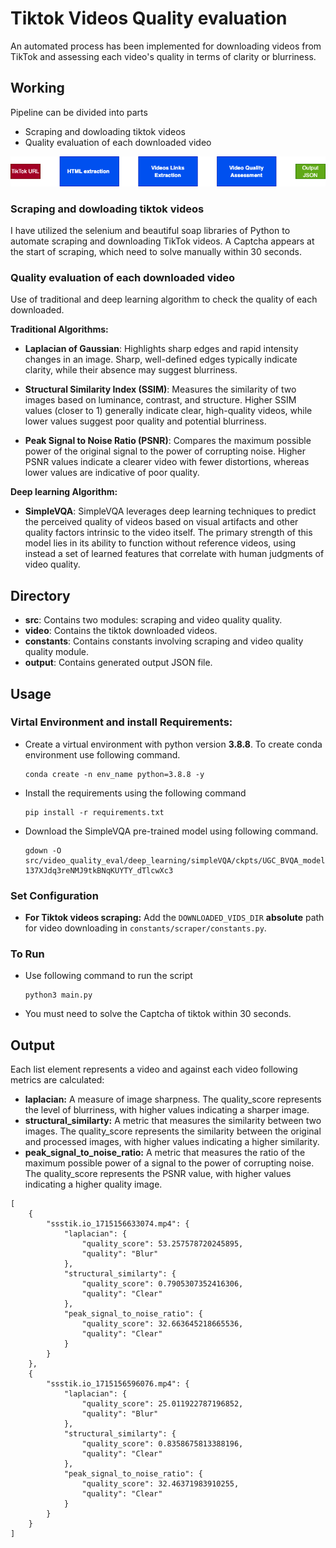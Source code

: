 # Tiktok Videos Quality evaluation
An automated process has been implemented for downloading videos from TikTok and assessing each video's quality in terms of clarity or blurriness.

## Working

Pipeline can be divided into parts
- Scraping and dowloading tiktok videos
- Quality evaluation of each downloaded video

![alt text](diagram/block_diagram.drawio.png)

### Scraping and dowloading tiktok videos
I have utilized the selenium and beautiful soap libraries of Python to automate scraping and downloading TikTok videos. A Captcha appears at the start of scraping, which need to solve manually within 30 seconds.

### Quality evaluation of each downloaded video
Use of traditional and deep learning algorithm to check the quality of each downloaded.

**Traditional Algorithms:**

- **Laplacian of Gaussian**: Highlights sharp edges and rapid intensity changes in an image. Sharp, well-defined edges typically indicate clarity, while their absence may suggest blurriness.

- **Structural Similarity Index (SSIM)**: Measures the similarity of two images based on luminance, contrast, and structure. Higher SSIM values (closer to 1) generally indicate clear, high-quality videos, while lower values suggest poor quality and potential blurriness.

- **Peak Signal to Noise Ratio (PSNR)**: Compares the maximum possible power of the original signal to the power of corrupting noise. Higher PSNR values indicate a clearer video with fewer distortions, whereas lower values are indicative of poor quality.

**Deep learning Algorithm:**

- **SimpleVQA**: SimpleVQA leverages deep learning techniques to predict the perceived quality of videos based on visual artifacts and other quality factors intrinsic to the video itself. The primary strength of this model lies in its ability to function without reference videos, using instead a set of learned features that correlate with human judgments of video quality.

## Directory
- **src**: Contains two modules: scraping and video quality quality.
- **video**: Contains the tiktok downloaded videos.
- **constants**: Contains constants involving scraping and video quality quality module.
- **output**: Contains generated output JSON file.


## Usage
### Virtal Environment and install Requirements:

- Create a virtual environment with python version **3.8.8**. To create conda environment use following command.
    ```
    conda create -n env_name python=3.8.8 -y
    ```
- Install the requirements using the following command
    
    ```
    pip install -r requirements.txt
    ```
- Download the SimpleVQA pre-trained model using following command.
    ```
    gdown -O src/video_quality_eval/deep_learning/simpleVQA/ckpts/UGC_BVQA_model.pth 137XJdq3reNMJ9tkBNqKUYTY_dTlcwXc3
    ```

### Set Configuration
- **For Tiktok videos scraping:** Add the `DOWNLOADED_VIDS_DIR` **absolute** path for video downloading in `constants/scraper/constants.py`.

### To Run
- Use following command to run the script
    ```
    python3 main.py
    ```
- You must need to solve the Captcha of tiktok within 30 seconds.

## Output
Each list element represents a video and against each video following metrics are calculated:
- **laplacian:** A measure of image sharpness. The quality_score represents the level of blurriness, with higher values indicating a sharper image. 
- **structural_similarty:** A metric that measures the similarity between two images. The quality_score represents the similarity between the original and processed images, with higher values indicating a higher similarity. 
- **peak_signal_to_noise_ratio:** A metric that measures the ratio of the maximum possible power of a signal to the power of corrupting noise. The quality_score represents the PSNR value, with higher values indicating a higher quality image.

```
[
    {
        "ssstik.io_1715156633074.mp4": {
            "laplacian": {
                "quality_score": 53.257578720245895,
                "quality": "Blur"
            },
            "structural_similarty": {
                "quality_score": 0.7905307352416306,
                "quality": "Clear"
            },
            "peak_signal_to_noise_ratio": {
                "quality_score": 32.663645218665536,
                "quality": "Clear"
            }
        }
    },
    {
        "ssstik.io_1715156596076.mp4": {
            "laplacian": {
                "quality_score": 25.011922787196852,
                "quality": "Blur"
            },
            "structural_similarty": {
                "quality_score": 0.8358675813388196,
                "quality": "Clear"
            },
            "peak_signal_to_noise_ratio": {
                "quality_score": 32.46371983910255,
                "quality": "Clear"
            }
        }
    }
]
```
